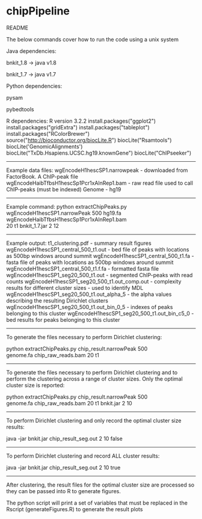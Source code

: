 # chipPipeline

README

The below commands cover how to run the code using a unix system

Java dependencies:

bnkit_1.8 -> java v1.8

bnkit_1.7 -> java v1.7

Python dependencies:

pysam

pybedtools


R dependencies: 
R version 3.2.2 
install.packages("ggplot2") 
install.packages("gridExtra")
install.packages("tableplot")
install.packages("RColorBrewer")
source("http://bioconductor.org/biocLite.R")
biocLite("Rsamtools")
biocLite('GenomicAlignments')
biocLite("TxDb.Hsapiens.UCSC.hg19.knownGene")
biocLite("ChIPseeker")

-------------------------------------------------------------------------
Example data files:
wgEncodeH1hescSP1.narrowpeak - downloaded from FactorBook. A ChIP-peak file
wgEncodeHaibTfbsH1hescSp1Pcr1xAlnRep1.bam - raw read file used to call ChIP-peaks (must be indexed)
Genome - hg19

-------------------------------------------------------------------------
Example command:
python extractChipPeaks.py wgEncodeH1hescSP1.narrowPeak 500 hg19.fa \
wgEncodeHaibTfbsH1hescSp1Pcr1xAlnRep1.bam \
20 t1 bnkit_1.7.jar 2 12

-------------------------------------------------------------------------
Example output:
t1_clustering.pdf - summary result figures
wgEncodeH1hescSP1_central_500_t1.out - bed file of peaks with locations as 500bp windows around summit
wgEncodeH1hescSP1_central_500_t1.fa - fasta file of peaks with locations as 500bp windows around summit
wgEncodeH1hescSP1_central_500_t1.f.fa - formatted fasta file
wgEncodeH1hescSP1_seg20_500_t1.out - segmented ChIP-peaks with read counts
wgEncodeH1hescSP1_seg20_500_t1.out_comp.out - complexity results for different cluster sizes - used to identify MDL
wgEncodeH1hescSP1_seg20_500_t1.out_alpha_5 - the alpha values describing the resulting Dirichlet clusters
wgEncodeH1hescSP1_seg20_500_t1.out_bin_0_5 - indexes of peaks belonging to this cluster
wgEncodeH1hescSP1_seg20_500_t1.out_bin_c5_0 - bed results for peaks belonging to this cluster

-------------------------------------------------------------------------

To generate the files necessary to perform Dirichlet clustering:

python extractChipPeaks.py chip_result.narrowPeak 500 \
genome.fa chip_raw_reads.bam 20 t1 

-------------------------------------------------------------------------

To generate the files necessary to perform Dirichlet clustering and
to perform the clustering across a range of cluster sizes. Only
the optimal cluster size is reported:

python extractChipPeaks.py chip_result.narrowPeak 500 \
genome.fa chip_raw_reads.bam 20 t1 bnkit.jar 2 10

-------------------------------------------------------------------------

To perform Dirichlet clustering and only record the optimal cluster
size results:

java -jar bnkit.jar chip_result_seg.out 2 10 false

-------------------------------------------------------------------------

To perform Dirichlet clustering and record ALL cluster results:

java -jar bnkit.jar chip_result_seg.out 2 10 true

-------------------------------------------------------------------------

After clustering, the result files for the optimal cluster size
are processed so they can be passed into R to generate figures.

The python script will print a set of variables that must be replaced
in the Rscript (generateFigures.R) to generate the result plots
